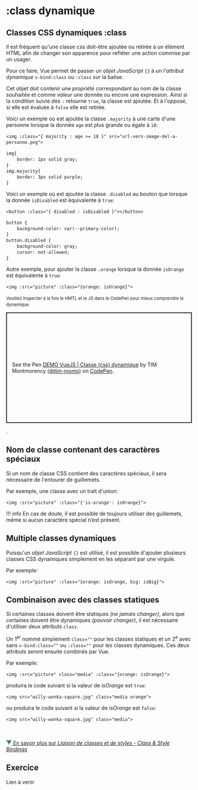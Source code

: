 
# :class dynamique

## Classes CSS dynamiques :class

Il est fréquent qu'une classe css doit-être ajoutée ou retirée à un élément HTML afin de changer son apparence pour refléter une action commise par un usager.

Pour ce faire, Vue permet de passer un *objet JavaScript* `{}` à un *l'attribut dynamique* `v-bind:class`  ou `:class` sur la balise.

 Cet objet doit contenir une *propriété* correspondant au nom de la classe souhaitée et comme *valeur* une donnée ou encore une expression. Ainsi si la condition suivie des `:` retourne `true`, la classe est ajoutée.  Et à l'opposé, si elle est évaluée à `false` elle est retirée.

Voici un exemple où est ajoutée la classe `.majority` à une carte d'une personne lorsque la donnée `age` est plus grande ou égale à `18`:

```
<img :class="{ majority : age >= 18 }" src="url-vers-image-del-a-personne.png">
```

```
img{
    border: 1px solid gray;
}
img.majority{
    border: 3px solid purple;
}
```




Voici un exemple où est ajoutée la classe `.disabled` au bouton que lorsque la donnée `isDisabled` est équivalente à `true`: 

```
<button :class="{ disabled : isDisabled }"></button>
```

```
button {
    background-color: var(--primary-color);
}
button.disabled {
    background-color: gray;
    cursor: not-allowed;
}
```



Autre exemple, pour ajouter la classe `.orange` lorsque la donnée `isOrange` est équivalente à `true`:

```
<img :src="picture" :class="{orange: isOrange}">
```


<small>Veuillez inspecter à la fois le HMTL et le JS dans le CodePen pour mieux comprendre la dynamique.</small>

<p class="codepen" data-height="500" data-theme-id="light" data-default-tab="html,result" data-slug-hash="mdaNLbB" data-pen-title="DEMO VueJS | Classe (css) dynamique" data-user="tim-momo" style="height: 300px; box-sizing: border-box; display: flex; align-items: center; justify-content: center; border: 2px solid; margin: 1em 0; padding: 1em;">
  <span>See the Pen <a href="https://codepen.io/tim-momo/pen/mdaNLbB">
  DEMO VueJS | Classe (css) dynamique</a> by TIM Montmorency (<a href="https://codepen.io/tim-momo">@tim-momo</a>)
  on <a href="https://codepen.io">CodePen</a>.</span>
</p>

.

## Nom de classe contenant des caractères spéciaux

Si un nom de classe CSS contient des caractères spéciaux, il sera nécessaire de l'entourer de guillemets.

Par exemple, une classe avec un trait d'union:
```
<img :src="picture" :class="{'is-orange': isOrange}">
```

!!! info
    En cas de doute, il est possible de toujours utiliser des guillemets, même si aucun caractère spécial n’est&nbsp;présent.

## Multiple classes dynamiques

Puisqu'un *objet JavaScript* `{}` est utilisé, il est possible d'ajouter plusieurs classes CSS dynamiques simplement en les séparant par une virgule.

Par exemple:

```
<img :src="picture" :class="{orange: isOrange, big: isBig}">
```



## Combinaison avec des classes statiques

Si certaines classes doivent être statiques *(ne jamais changer)*, alors que certaines doivent être dynamiques *(pouvoir changer)*, il est nécessaire d'utiliser deux attributs `class`.

 Un 1<sup>er</sup> nommé simplement `class=""` pour les classes statiques et un 2<sup>e</sup> avec sans `v-bind:class=""` ou `:class=""` pour les classes dynamiques. Ces deux attributs seront ensuite combinés par Vue.

Par exemple:
```
<img :src="picture" class="media" :class="{orange: isOrange}">
```

produira le code suivant si la valeur de *isOrange* est `true`:
```
<img src="willy-wonka-square.jpg" class="media orange">
```

ou produira le code suivant si la valeur de *isOrange* est `false`:
```
<img src="willy-wonka-square.jpg" class="media">
```


<br><br>
<a href="https://fr.vuejs.org/guide/essentials/class-and-style" class="md-button "><img src="./assets/logo-vue.svg" style="width: 15px; height: auto;"> En savoir plus sur *Liaison de classes et de styles - Class &amp; Style Bindings*</a>
<br>

## Exercice

Lien à venir
<!-- 
[Collection de films: Classe dynamique](https://tim-montmorency.com/timdoc/582-518MO/exercices/vue-collection-films-1/){ .md-button } 
-->

<script async src="https://public.codepenassets.com/embed/index.js"></script>

